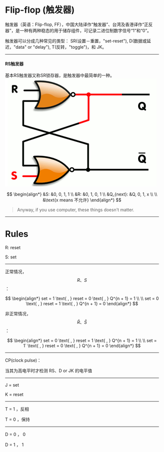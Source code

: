 # Flip-flop (触发器)

触发器（英语：Flip-flop, FF），中国大陆译作“触发器”、台湾及香港译作“正反器”，是一种有两种稳态的用于储存组件，可记录二进位制数字信号“1”和“0”。

触发器可以分成几种常见的类型： SR(设置－重置，"set-reset"), D(数据或延迟，"data" or "delay"), T(反转，"toggle")，和 JK。

___

#### RS触发器

基本RS触发器又称SR锁存器，是触发器中最简单的一种。
![](assets/Flip-flop_RS.png)

$$
\begin{align*}
&S: &0, 0, 1, 1
\\
&R: &0, 1, 0, 1
\\
&Q_{next}: &Q, 0, 1, x
\\ \\
&\text{x means 不允许}
\end{align*}
$$

> Anyway, if you use computer, these things doesn't matter.

___

# Rules

R: reset

S: set
___

正常情况，$$R、S$$：

$$
\begin{align*}
set = 1 \text{ , } reset = 0 \text{ , } Q^{n + 1} = 1
\\ \\
set = 0 \text{ , } reset = 1 \text{ , } Q^{n + 1} = 0
\end{align*}
$$

非正常情况，$$\bar{R}、\bar{S}$$：

$$
\begin{align*}
set = 0 \text{ , } reset = 1 \text{ , } Q^{n + 1} = 1
\\ \\
set = 1` \text{ , } reset = 0 \text{ , } Q^{n + 1} = 0
\end{align*}
$$
___

CP(clock pulse)：

当其为高电平时才检测 RS、D or JK 的电平值
___

J = set

K = reset
___

T = 1 ，反相

T = 0 ，保持

___

D = 0 ， 0

D = 1 ， 1
